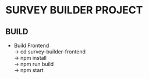 # SURVEY BUILDER PROJECT

## BUILD

 - Build Frontend\
        -> cd survey-builder-frontend\
        -> npm install\
        -> npm run build\
        -> npm start
